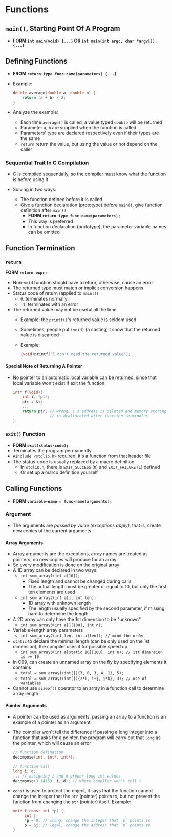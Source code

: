 # Functions

## `main()`, Starting Point Of A Program

* **FORM `int main(void) {...}` OR `int main(int argc, char *argv[]) {...}`**

## Defining Functions

* **FROM `return-type func-name(parameters) {...}`**
* Example:

  ```c
  double average(double a, double b) {
      return (a + b) / 2;
  }
  ```

* Analyze the example:
  * Each time `average()` is called, a value typed `double` will be returned 
  * Parameter `a`, `b` are supplied when the function is called
  * Parameters' type are declared respectively even if their types are the same
  * `return` return the value, but using the value or not depend on the caller 

### Sequential Trait In C Compilation 

* C is compiled sequentially, so the compiler must know what the function is before using it
* Solving in two ways:

  * The function defined before it is called
  * Give a function declaration \(prototype\) before `main()`, give function definition after `main()`
    * **FORM `return-type func-name(parameters);`**
    * This way is preferred
    * In function declaration \(prototype\), the parameter variable names can be omitted

## Function Termination 

### `return`

**FORM `return expr;`**

* Non-`void` function should have a return, otherwise, cause an error
* The returned type must match or implicit conversion happens 
* Status code of return \(applied to `main()`\)
  * `0`: terminates normally
  * `-1`: terminates with an error
* The returned value may not be useful all the time 
  * Example: the `printf()`'s returned value is seldom used 
  * Sometimes, people put `(void)` \(a casting\) t show that the returned value is discarded 
  * Example: 

    ```c
    (void)printf("I don't need the returned value");
    ```

#### Special Note of Returning A Pointer

* No pointer to an automatic local variable can be returned, since that local variable won't exist if exit the function 

  ```c
  int* f(void){
      int i, *ptr;
      ptr = &i;
      ...
      return ptr; // wrong, i's address is deleted and memory storing i 
                  // is deallocated after function terminates
  }
  ```

### `exit()` Function

* **FORM `exit(status-code);`**
* Terminates the program permanently 
* `#include <stdlib.h>` required, it's a function from that header file 
* The status-code is usually replaced by a macro definition
  * In `stdlib.h`, there is `EXIT_SUCCESS` \(`0`\) and `EXIT_FAILURE` \(`1`\) defined  
  * Or set up a marco definition yourself

## Calling Functions

* **FORM `variable-name = func-name(arguments);`**

### Argument

* The arguments are _passed by value \(exceptions apply\)_, that is, create new copies of the current arguments 

#### Array Arguments

* Array arguments are the exceptions, array names are treated as pointers, no new copies will produce for an array
* So every modification is done on the original array   
* A 1D array can be declared in two ways:
  * `int sum_array1(int a[10]);`
    * Fixed length and cannot be changed during calls
    * The actual length must be greater or equal to 10, but only the first ten elements are used 
  * `int sum_array2(int a[], int len);`
    * 1D array with unknown length
    * The length usually specified by the second parameter, if missing, hard to determine the length
* A 2D array can only have the 1st dimension to be "unknown"
  * `int sum_array3(int a[][100], int n);`
* Variable-length array parameters
  * `int sum_array2(int len, int a[len]); // mind the order`
* `static` to declare the minimal length \(can be only used on the 1st dimension\), the compiler uses it for possible speed up 
  * `int sum_array3(int a[static 10][100], int n); // 1st dimension is >= 10`
* In C99, can create an unnamed array on the fly by specifying elements it contains 
  * `total = sum_array((int[]){3, 0, 3, 4, 1}, 5);`
  * `total = sum_array((int[]){2*i, i+j, j*k}, 3); // use of variables`
* Cannot use `sizeof()` operator to an array in a function call to determine array length

#### Pointer Arguments

* A pointer can be used as arguments, passing an array to a function is an example of a pointer as an argument
* The compiler won't tell the difference if passing a long integer into a function that asks for a pointer, the program will carry out that `long` as the pointer, which will cause an error 

  ```c
  // function defination
  decompose(int, int*, int*);

  // function call 
  long i, d;
  ... // assigning i and d proper long int values
  decompose(3.14159, i, d); // where compiler won't tell t
  ```

* `const` is used to protect the object, it says that the function cannot change the integer that the `ptr` \(pointer\) points to, but not prevent the function from changing the `ptr` \(pointer\) itself. Example:

  ```c
  void f(const int *p) {
       int j;
       *p = 0; // wrong, change the integer that `p` points to
       p = &j; // legal, change the address that `p` points to
  }
  ```



### 





